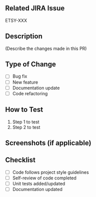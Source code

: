 ## Related JIRA Issue
ETSY-XXX

## Description
(Describe the changes made in this PR)

## Type of Change
- [ ] Bug fix
- [ ] New feature
- [ ] Documentation update
- [ ] Code refactoring

## How to Test
1. Step 1 to test
2. Step 2 to test

## Screenshots (if applicable)

## Checklist
- [ ] Code follows project style guidelines
- [ ] Self-review of code completed
- [ ] Unit tests added/updated
- [ ] Documentation updated
